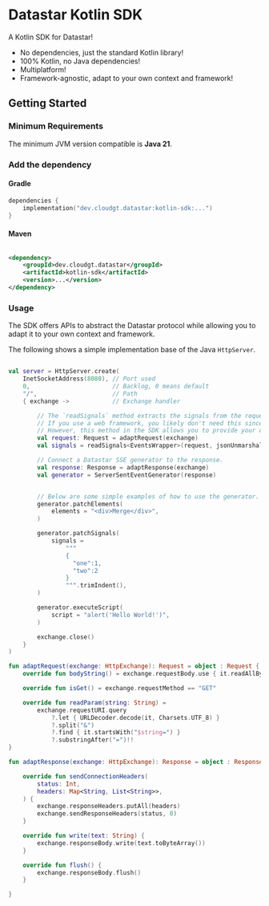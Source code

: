 # Datastar Kotlin SDK

A Kotlin SDK for Datastar!

- No dependencies, just the standard Kotlin library!
- 100% Kotlin, no Java dependencies!
- Multiplatform!
- Framework-agnostic, adapt to your own context and framework!

## Getting Started

### Minimum Requirements

The minimum JVM version compatible is **Java 21**.

### Add the dependency

#### Gradle

```kotlin
dependencies {
    implementation("dev.cloudgt.datastar:kotlin-sdk:...")
}
```

#### Maven

```xml

<dependency>
    <groupId>dev.cloudgt.datastar</groupId>
    <artifactId>kotlin-sdk</artifactId>
    <version>...</version>
</dependency>
```

### Usage

The SDK offers APIs to abstract the Datastar protocol while allowing you to adapt it to your own context and framework.

The following shows a simple implementation base of the Java `HttpServer`.

```kotlin

val server = HttpServer.create(
    InetSocketAddress(8080), // Port used
    0,                       // Backlog, 0 means default
    "/",                     // Path
    { exchange ->            // Exchange handler

        // The `readSignals` method extracts the signals from the request.
        // If you use a web framework, you likely don't need this since the framework probably already handles this in its own way.
        // However, this method in the SDK allows you to provide your own unmarshalling strategy so you can adapt it to your preferred technology!
        val request: Request = adaptRequest(exchange)
        val signals = readSignals<EventsWrapper>(request, jsonUnmarshaller)

        // Connect a Datastar SSE generator to the response.
        val response: Response = adaptResponse(exchange)
        val generator = ServerSentEventGenerator(response)


        // Below are some simple examples of how to use the generator.
        generator.patchElements(
            elements = "<div>Merge</div>",
        )

        generator.patchSignals(
            signals =
                """
                {
                  "one":1,
                  "two":2
                }
                """.trimIndent(),
        )

        generator.executeScript(
            script = "alert('Hello World!')",
        )

        exchange.close()
    }
)

fun adaptRequest(exchange: HttpExchange): Request = object : Request {
    override fun bodyString() = exchange.requestBody.use { it.readAllBytes().decodeToString() }

    override fun isGet() = exchange.requestMethod == "GET"

    override fun readParam(string: String) =
        exchange.requestURI.query
            ?.let { URLDecoder.decode(it, Charsets.UTF_8) }
            ?.split("&")
            ?.find { it.startsWith("$string=") }
            ?.substringAfter("=")!!
}

fun adaptResponse(exchange: HttpExchange): Response = object : Response {

    override fun sendConnectionHeaders(
        status: Int,
        headers: Map<String, List<String>>,
    ) {
        exchange.responseHeaders.putAll(headers)
        exchange.sendResponseHeaders(status, 0)
    }

    override fun write(text: String) {
        exchange.responseBody.write(text.toByteArray())
    }

    override fun flush() {
        exchange.responseBody.flush()
    }

}
```